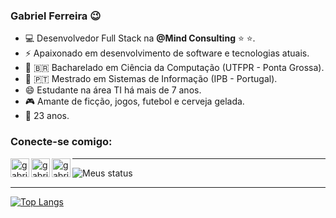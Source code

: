 ### Gabriel Ferreira :wink:
- :computer: Desenvolvedor Full Stack na **@Mind Consulting** :star: :star:.
- ⚡ Apaixonado em desenvolvimento de software e tecnologias atuais.
- :book: :brazil: Bacharelado em Ciência da Computação (UTFPR - Ponta Grossa).
- :book: :portugal: Mestrado em Sistemas de Informação (IPB - Portugal).
- 😄 Estudante na área TI há mais de 7 anos.
- :video_game: Amante de ficção, jogos, futebol e cerveja gelada.
- :walking: 23 anos.


### Conecte-se comigo:

[<img align="left" alt="gabriel-ferreira-31417590 | LinkedIn" width="30px" src="https://cdn.jsdelivr.net/npm/simple-icons@v3/icons/linkedin.svg" />][linkedin]
[<img align="left" alt="gabriel97felipe | Instagram" width="30px" src="https://cdn.jsdelivr.net/npm/simple-icons@v3/icons/instagram.svg" />][instagram]
[<img align="left" alt="gabriel97felipe | Instagram" width="30px" src="https://cdn.jsdelivr.net/npm/simple-icons@v3/icons/facebook.svg" />][facebook]


---


<img align="center" alt="Meus status" src="https://github-readme-stats.vercel.app/api?username=gabriel97felipe&show_icons=true&hide_border=true" />


---

[instagram]: https://instagram.com/gabrielfnf_
[linkedin]: https://www.linkedin.com/in/gabriel-ferreira-31417590/
[facebook]: https://www.facebook.com/gabriel97felipe/



[![Top Langs](https://github-readme-stats.vercel.app/api/top-langs/?username=gabriel97felipe&hide=css,html)](https://github.com/anuraghazra/github-readme-stats)
<!--
**gabriel97felipe/gabriel97felipe** is a ✨ _special_ ✨ repository because its `README.md` (this file) appears on your GitHub profile.

Here are some ideas to get you started:


-->
